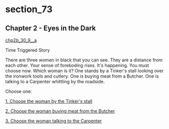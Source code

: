 
# section_73

## Chapter 2 - Eyes in the Dark

[chp2b_30_9__a](../../decomp/app/src/main/res/raw/chp2b_30_9__a.mp3 ':include :type=audio')

Time Triggered Story

There are three women in black that you can see. They are a distance from each other. Your sense of foreboding rises. It's happening. You must choose now. Which woman is it? One stands by a Tinker's stall looking over the ironwork tools and cutlery. One is buying meat from a Butcher. One is talking to a Carpenter whittling by the roadside.


Choose one:

[1. Choose the woman by the Tinker's stall](output/chapter2/section_76.md)

[2. Choose the woman buying meat from the Butcher](output/chapter2/section_77.md)

[3. Choose the woman talking to the Carpenter](output/chapter2/section_78.md)


